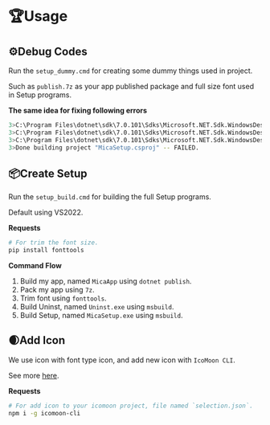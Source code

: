 # 🏆Usage

## ⚙️Debug Codes

Run the `setup_dummy.cmd` for creating some dummy things used in project.

Such as `publish.7z` as your app published package and full size font used in Setup programs.

**The same idea for fixing following errors**

```bash
3>C:\Program Files\dotnet\sdk\7.0.101\Sdks\Microsoft.NET.Sdk.WindowsDesktop\targets\Microsoft.WinFX.targets(705,5): error BG1002: File 'Resources\Fonts\HarmonyOS_Sans_SC_Regular.ttf' cannot be found.
3>C:\Program Files\dotnet\sdk\7.0.101\Sdks\Microsoft.NET.Sdk.WindowsDesktop\targets\Microsoft.WinFX.targets(705,5): error BG1002: File 'Resources\Setups\publish.7z' cannot be found.
3>C:\Program Files\dotnet\sdk\7.0.101\Sdks\Microsoft.NET.Sdk.WindowsDesktop\targets\Microsoft.WinFX.targets(705,5): error BG1002: File 'Resources\Setups\Uninst.exe' cannot be found.
3>Done building project "MicaSetup.csproj" -- FAILED.
```

## 📦Create Setup

Run the `setup_build.cmd` for building the full Setup programs.

Default using VS2022.

**Requests**

```bash
# For trim the font size.
pip install fonttools
```

**Command Flow**

1. Build my app, named `MicaApp` using `dotnet publish`.
2. Pack my app using `7z`.
3. Trim font using `fonttools`.
4. Build Uninst, named `Uninst.exe` using `msbuild`.
5. Build Setup, named `MicaSetup.exe` using `msbuild`.

## 🌒Add Icon

We use icon with font type icon, and add new icon with `IcoMoon CLI`.

See more [here](MicaSetup\Resources\Fonts\IcoMoon\README.md).

**Requests**

```bash
# For add icon to your icomoon project, file named `selection.json`.
npm i -g icomoon-cli
```

